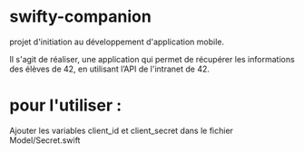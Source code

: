 # swifty-companion

projet d'initiation au développement d'application mobile. 

Il s'agit de réaliser, une application qui permet de récupérer les informations des élèves de 42, en utilisant l’API de l'intranet de 42.


# pour l'utiliser : 

Ajouter les variables client_id et client_secret dans le fichier Model/Secret.swift 



